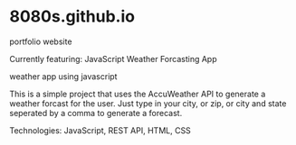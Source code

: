 # 8080s.github.io
portfolio website

Currently featuring: JavaScript Weather Forcasting App

weather app using javascript

This is a simple project that uses the AccuWeather API to generate a weather forcast for the user. Just type in your city, or zip, or city and state seperated by a comma to generate a forecast. 

Technologies: JavaScript, REST API, HTML, CSS

